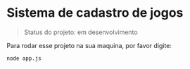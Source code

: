 <h1>Sistema de cadastro de jogos</h1>

> Status do projeto: em desenvolvimento

Para rodar esse projeto na sua maquina, por favor digite:
```
node app.js
```
